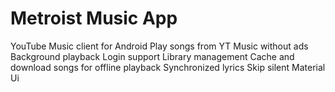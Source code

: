 # Metroist Music App
YouTube Music client for Android
Play songs from YT Music without ads
Background playback
Login support
Library management
Cache and download songs for offline playback
Synchronized lyrics
Skip silent
Material Ui
